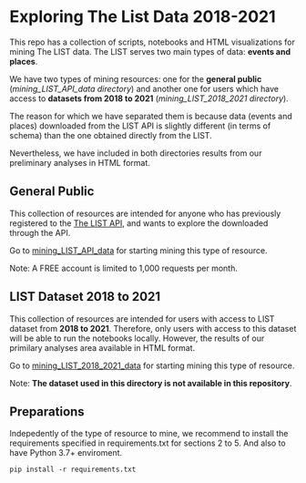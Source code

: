 # Exploring The List Data 2018-2021

This repo has a collection of scripts, notebooks and HTML visualizations for mining The LIST data. The LIST serves two main types of data: **events and places**. 

We have two types of mining resources: one for the **general public** (*mining_LIST_API_data directory*) and another one for users which have access to **datasets from 2018 to 2021** (*mining_LIST_2018_2021 directory*).

The reason for which we have separated them is because data (events and places) downloaded from the LIST API is slightly different (in terms of schema) than the one obtained directly from the LIST. 

Nevertheless, we have included in both directories results from our preliminary analyses in HTML format. 

## General Public

This collection of resources are intended for anyone who has previously registered to the [The LIST API](https://api.list.co.uk/), and wants to explore the downloaded through the API.

Go to [mining_LIST_API_data](./mining_LIST_API_data) for starting mining this type of resource.

Note: A FREE account is limited to 1,000 requests per month.

## LIST Dataset 2018 to 2021

This collection of resources are intended for users with access to LIST dataset from **2018 to 2021**. Therefore, only users with access to this dataset will be able to run the notebooks locally. However, the results of our primilary analyses area available in HTML format.  

Go to [mining_LIST_2018_2021_data](./mining_LIST_2018_2021_data) for starting mining this type of resource. 

Note: **The dataset used in this directory is not available in this repository**. 


## Preparations

Indepedently of the type of resource to mine, we recommend to install the requirements specified in requirements.txt for sections 2 to 5.
And also to have Python 3.7+ enviroment. 

```
pip install -r requirements.txt 

```
